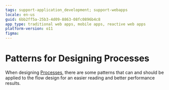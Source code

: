 ```yaml
---
tags: support-application_development; support-webapps
locale: en-us
guid: 6bb2ff5a-25b3-4d09-8863-08fc0896b4c8
app_type: traditional web apps, mobile apps, reactive web apps
platform-version: o11
figma:
---
```


# Patterns for Designing Processes

When designing [Processes](../process.md), there are some patterns that can and should be applied to the flow design for an easier reading and better performance results.